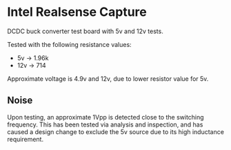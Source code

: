 # Intel Realsense Capture
  DCDC buck converter test board with 5v and 12v tests.

  Tested with the following resistance values:
  * 5v -> 1.96k
  * 12v -> 714

  Approximate voltage is 4.9v and 12v, due to lower resistor value for 5v.

## Noise
  Upon testing, an approximate 1Vpp is detected close to the switching frequency.  This
  has been tested via analysis and inspection, and has caused a design change to exclude 
  the 5v source due to its high inductance requirement.
